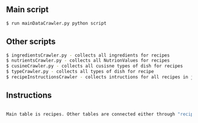 ## Main script

```bash
$ run mainDataCrawler.py python script
```

## Other scripts
```bash
$ ingredientsCrawler.py - collects all ingredients for recipes
$ nutrientsCrawler.py - collects all NutrionValues for recipes
$ cusineCrawler.py - collects all cusisne types of dish for recipes
$ typeCrawler.py - collects all types of dish for recipe
$ recipeInstructionsCrawler - collects intructions for all recipes in json format

```

## Instructions
```bash

Main table is recipes. Other tables are connected either through "recipe_id" or "link"

```

